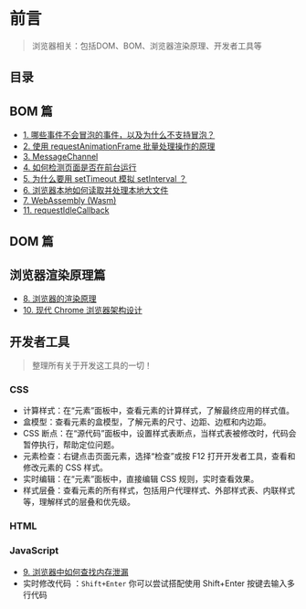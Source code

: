 
# 前言


> 浏览器相关：包括DOM、BOM、浏览器渲染原理、开发者工具等


## 目录
<!-- toc -->
 ## BOM 篇 

- [1. 哪些事件不会冒泡的事件，以及为什么不支持冒泡？](/post/d4rv7Xvd.html)
- [2. 使用 requestAnimationFrame 批量处理操作的原理](/post/SUUUth55.html)
- [3. MessageChannel](/post/AImQz0IB.html)
- [4. 如何检测页面是否在前台运行](/post/6VJPues6.html)
- [5. 为什么要用 setTimeout 模拟 setInterval ？](/post/JvF20QuS.html)
- [6. 浏览器本地如何读取并处理本地大文件](/post/rkCOeYRR.html)
- [7. WebAssembly (Wasm)](/post/OqEbG82h.html)
- [11. requestIdleCallback](/post/Jwm3aZzi.html)

## DOM 篇


## 浏览器渲染原理篇

- [8. 浏览器的渲染原理](/post/rEp6ybp9.html)
- [10. 现代 Chrome 浏览器架构设计](/post/VKtQ7IDL.html)

## 开发者工具

> 整理所有关于开发这工具的一切！

### CSS 

- 计算样式：在“元素”面板中，查看元素的计算样式，了解最终应用的样式值。
- 盒模型：查看元素的盒模型，了解元素的尺寸、边距、边框和内边距。
- CSS 断点：在“源代码”面板中，设置样式表断点，当样式表被修改时，代码会暂停执行，帮助定位问题。
- 元素检查：右键点击页面元素，选择“检查”或按 F12 打开开发者工具，查看和修改元素的 CSS 样式。
- 实时编辑：在“元素”面板中，直接编辑 CSS 规则，实时查看效果。
- 样式层叠：查看元素的所有样式，包括用户代理样式、外部样式表、内联样式等，理解样式的层叠和优先级。

### HTML

### JavaScript

- [9. 浏览器中如何查找内存泄漏](/post/FMvY0lQv.html)
- 实时修改代码 ：`Shift+Enter` 你可以尝试搭配使用 Shift+Enter 按键去输入多行代码


